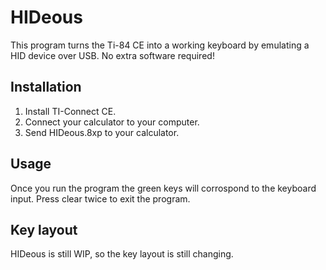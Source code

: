 # HIDeous
This program turns the Ti-84 CE into a working keyboard by emulating a HID device over USB. No extra software required!

## Installation
1. Install TI-Connect CE.
2. Connect your calculator to your computer.
3. Send HIDeous.8xp to your calculator.

## Usage
Once you run the program the green keys will corrospond to the keyboard input. Press clear twice to exit the program.

## Key layout
HIDeous is still WIP, so the key layout is still changing.